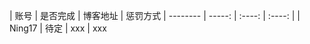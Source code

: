 | 账号        | 是否完成    |  博客地址  | 惩罚方式
    | --------   | -----:   | :----: | :----: |
    | Ning17        |   待定   |   xxx    | xxx
